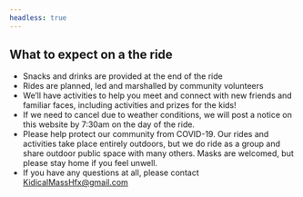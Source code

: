 ```yaml
---
headless: true
---
```


## What to expect on a the ride

* Snacks and drinks are provided at the end of the ride
* Rides are planned, led and marshalled by community volunteers
* We’ll have activities to help you meet and connect with new friends and familiar faces, including activities and prizes for the kids!
* If we need to cancel due to weather conditions, we will post a notice on this website by 7:30am on the day of the ride.
* Please help protect our community from COVID-19. Our rides and activities take place entirely outdoors, but we do ride as a group and share outdoor public space with many others. Masks are welcomed, but please stay home if you feel unwell.
* If you have any questions at all, please contact [KidicalMassHfx@gmail.com](mailto:KidicalMassHfx@gmail.com)
